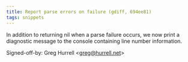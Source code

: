 ```yaml
---
title: Report parse errors on failure (gdiff, 694ee81)
tags: snippets
---
```


In addition to returning nil when a parse failure occurs, we now print a diagnostic message to the console containing line number information.

Signed-off-by: Greg Hurrell &lt;greg@hurrell.net&gt;
